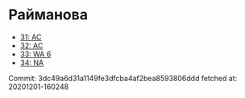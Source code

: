 # Райманова
- [31: AC](31.md)
- [32: AC](32.md)
- [33: WA 6](33.md)
- [34: NA](34.md)

Commit: 3dc49a6d31a1149fe3dfcba4af2bea8593806ddd
 fetched at: 20201201-160248
